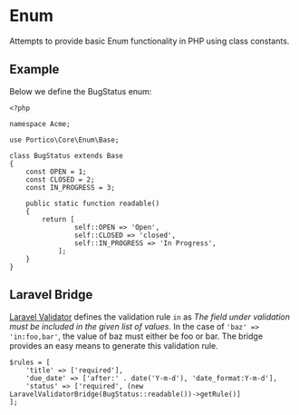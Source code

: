 # Enum

Attempts to provide basic Enum functionality in PHP using class constants.

## Example
Below we define the BugStatus enum:


```
<?php

namespace Acme;

use Portico\Core\Enum\Base;

class BugStatus extends Base
{
    const OPEN = 1;
    const CLOSED = 2;
    const IN_PROGRESS = 3;

    public static function readable()
    {
        return [
                self::OPEN => 'Open',
                self::CLOSED => 'closed',
                self::IN_PROGRESS => 'In Progress',
            ];
    }
}
```

## Laravel Bridge

[Laravel Validator](https://github.com/illuminate/validation/tree/4.2) defines the validation rule `in` as *The field
under validation must be included in the given list of values.* In the case of `'baz' => 'in:foo,bar'`, the value of
baz must either be foo or bar. The bridge provides an easy means to generate this validation rule.

```
$rules = [
    'title' => ['required'],
    'due_date' => ['after:' . date('Y-m-d'), 'date_format:Y-m-d'],
    'status' => ['required', (new LaravelValidatorBridge(BugStatus::readable())->getRule()]
];

```